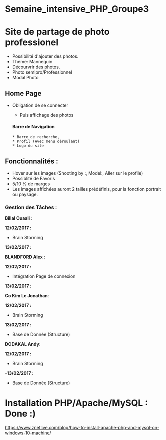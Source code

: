 # Semaine_intensive_PHP_Groupe3


# Site de partage de photo professionel

- Possibilité d'ajouter des photos.
- Thème: Mannequin
- Décourvrir des photos.
- Photo semipro/Professionnel
- Modal Photo


## Home Page

- Obligation de se connecter
  * Puis affichage des photos

  #### Barre de Navigation
      * Barre de recherche,
      * Profil (Avec menu déroulant)
      * Logo du site

## Fonctionnalités :

- Hover sur les images (Shooting by :, Model:, Aller sur le profile)
- Possiblité de Favoris
- 5/10 % de marges
- Les images affichées auront 2 tailles prédéfinis, pour la fonction portrait ou paysage.



### Gestion des Tâches :

__Billal Ouaali__ :

**12/02/2017 :**
 - Brain Storming
 
**13/02/2017 :**


__BLANDFORD Alex__ :

**12/02/2017 :**
 - Intégration Page de connexion

**13/02/2017 :**


__Co Kim Le Jonathan__:

**12/02/2017 :**
 - Brain Storming
 
**13/02/2017 :**
 - Base de Donnée (Structure)

__DODAKAL Andy__:

**12/02/2017 :**
 - Brain Storming
 
 **-13/02/2017 :**
 - Base de Donnée (Structure)
 

# Installation PHP/Apache/MySQL : Done :)



https://www.znetlive.com/blog/how-to-install-apache-php-and-mysql-on-windows-10-machine/
